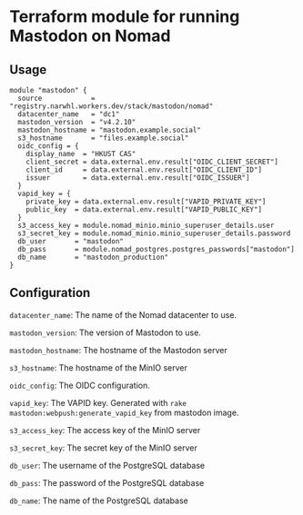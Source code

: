 # Terraform module for running Mastodon on Nomad

## Usage

```hcl
module "mastodon" {
  source            = "registry.narwhl.workers.dev/stack/mastodon/nomad"
  datacenter_name   = "dc1"
  mastodon_version  = "v4.2.10"
  mastodon_hostname = "mastodon.example.social"
  s3_hostname       = "files.example.social"
  oidc_config = {
    display_name  = "HKUST CAS"
    client_secret = data.external.env.result["OIDC_CLIENT_SECRET"]
    client_id     = data.external.env.result["OIDC_CLIENT_ID"]
    issuer        = data.external.env.result["OIDC_ISSUER"]
  }
  vapid_key = {
    private_key = data.external.env.result["VAPID_PRIVATE_KEY"]
    public_key  = data.external.env.result["VAPID_PUBLIC_KEY"]
  }
  s3_access_key = module.nomad_minio.minio_superuser_details.user
  s3_secret_key = module.nomad_minio.minio_superuser_details.password
  db_user       = "mastodon"
  db_pass       = module.nomad_postgres.postgres_passwords["mastodon"]
  db_name       = "mastodon_production"
}
```

## Configuration

`datacenter_name`: The name of the Nomad datacenter to use.

`mastodon_version`: The version of Mastodon to use.

`mastodon_hostname`: The hostname of the Mastodon server

`s3_hostname`: The hostname of the MinIO server

`oidc_config`: The OIDC configuration.

`vapid_key`: The VAPID key. Generated with `rake mastodon:webpush:generate_vapid_key` from mastodon image.

`s3_access_key`: The access key of the MinIO server

`s3_secret_key`: The secret key of the MinIO server

`db_user`: The username of the PostgreSQL database

`db_pass`: The password of the PostgreSQL database

`db_name`: The name of the PostgreSQL database
